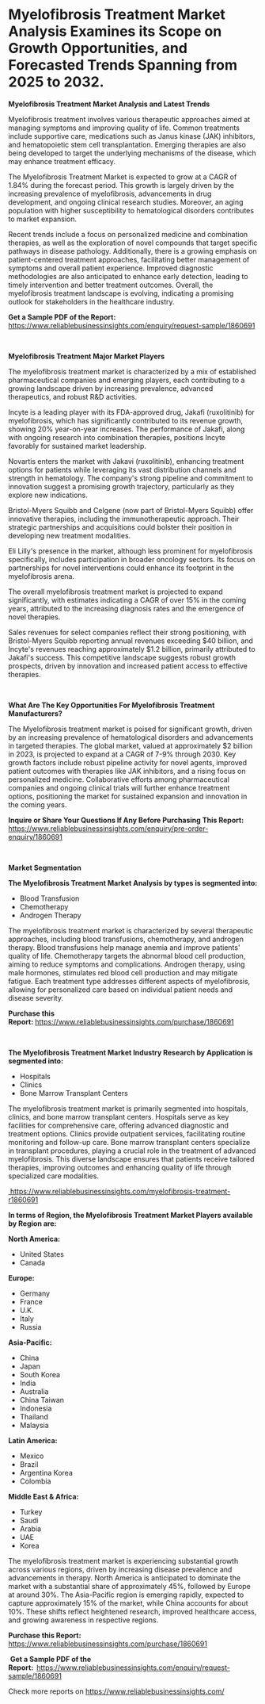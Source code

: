 <p><h1>Myelofibrosis Treatment Market Analysis Examines its Scope on Growth Opportunities, and Forecasted Trends Spanning from 2025 to 2032.</h1></p><p><strong>Myelofibrosis Treatment Market Analysis and Latest Trends</strong></p>
<p><p>Myelofibrosis treatment involves various therapeutic approaches aimed at managing symptoms and improving quality of life. Common treatments include supportive care, medications such as Janus kinase (JAK) inhibitors, and hematopoietic stem cell transplantation. Emerging therapies are also being developed to target the underlying mechanisms of the disease, which may enhance treatment efficacy.</p><p>The Myelofibrosis Treatment Market is expected to grow at a CAGR of 1.84% during the forecast period. This growth is largely driven by the increasing prevalence of myelofibrosis, advancements in drug development, and ongoing clinical research studies. Moreover, an aging population with higher susceptibility to hematological disorders contributes to market expansion. </p><p>Recent trends include a focus on personalized medicine and combination therapies, as well as the exploration of novel compounds that target specific pathways in disease pathology. Additionally, there is a growing emphasis on patient-centered treatment approaches, facilitating better management of symptoms and overall patient experience. Improved diagnostic methodologies are also anticipated to enhance early detection, leading to timely intervention and better treatment outcomes. Overall, the myelofibrosis treatment landscape is evolving, indicating a promising outlook for stakeholders in the healthcare industry.</p></p>
<p><strong>Get a Sample PDF of the Report:&nbsp;</strong> <a href="https://www.reliablebusinessinsights.com/enquiry/request-sample/1860691?utm_campaign=2318&utm_medium=2&utm_source=Github&utm_content=ia&utm_term=03032025&utm_id=myelofibrosis-treatment">https://www.reliablebusinessinsights.com/enquiry/request-sample/1860691</a></p>
<p>&nbsp;</p>
<p><strong>Myelofibrosis Treatment Major Market Players</strong></p>
<p><p>The myelofibrosis treatment market is characterized by a mix of established pharmaceutical companies and emerging players, each contributing to a growing landscape driven by increasing prevalence, advanced therapeutics, and robust R&D activities. </p><p>Incyte is a leading player with its FDA-approved drug, Jakafi (ruxolitinib) for myelofibrosis, which has significantly contributed to its revenue growth, showing 20% year-on-year increases. The performance of Jakafi, along with ongoing research into combination therapies, positions Incyte favorably for sustained market leadership.</p><p>Novartis enters the market with Jakavi (ruxolitinib), enhancing treatment options for patients while leveraging its vast distribution channels and strength in hematology. The company's strong pipeline and commitment to innovation suggest a promising growth trajectory, particularly as they explore new indications.</p><p>Bristol-Myers Squibb and Celgene (now part of Bristol-Myers Squibb) offer innovative therapies, including the immunotherapeutic approach. Their strategic partnerships and acquisitions could bolster their position in developing new treatment modalities.</p><p>Eli Lilly's presence in the market, although less prominent for myelofibrosis specifically, includes participation in broader oncology sectors. Its focus on partnerships for novel interventions could enhance its footprint in the myelofibrosis arena.</p><p>The overall myelofibrosis treatment market is projected to expand significantly, with estimates indicating a CAGR of over 15% in the coming years, attributed to the increasing diagnosis rates and the emergence of novel therapies.</p><p>Sales revenues for select companies reflect their strong positioning, with Bristol-Myers Squibb reporting annual revenues exceeding $40 billion, and Incyte's revenues reaching approximately $1.2 billion, primarily attributed to Jakafi's success. This competitive landscape suggests robust growth prospects, driven by innovation and increased patient access to effective therapies.</p></p>
<p>&nbsp;</p>
<p><strong>What Are The Key Opportunities For Myelofibrosis Treatment Manufacturers?</strong></p>
<p><p>The Myelofibrosis treatment market is poised for significant growth, driven by an increasing prevalence of hematological disorders and advancements in targeted therapies. The global market, valued at approximately $2 billion in 2023, is projected to expand at a CAGR of 7-9% through 2030. Key growth factors include robust pipeline activity for novel agents, improved patient outcomes with therapies like JAK inhibitors, and a rising focus on personalized medicine. Collaborative efforts among pharmaceutical companies and ongoing clinical trials will further enhance treatment options, positioning the market for sustained expansion and innovation in the coming years.</p></p>
<p><strong>Inquire or Share Your Questions If Any Before Purchasing This Report:</strong> <a href="https://www.reliablebusinessinsights.com/enquiry/pre-order-enquiry/1860691?utm_campaign=2318&utm_medium=2&utm_source=Github&utm_content=ia&utm_term=03032025&utm_id=myelofibrosis-treatment">https://www.reliablebusinessinsights.com/enquiry/pre-order-enquiry/1860691</a></p>
<p>&nbsp;</p>
<p><strong>Market Segmentation</strong></p>
<p><strong>The Myelofibrosis Treatment Market Analysis by types is segmented into:</strong></p>
<p><ul><li>Blood Transfusion</li><li>Chemotherapy</li><li>Androgen Therapy</li></ul></p>
<p><p>The myelofibrosis treatment market is characterized by several therapeutic approaches, including blood transfusions, chemotherapy, and androgen therapy. Blood transfusions help manage anemia and improve patients' quality of life. Chemotherapy targets the abnormal blood cell production, aiming to reduce symptoms and complications. Androgen therapy, using male hormones, stimulates red blood cell production and may mitigate fatigue. Each treatment type addresses different aspects of myelofibrosis, allowing for personalized care based on individual patient needs and disease severity.</p></p>
<p><strong>Purchase this Report:&nbsp;</strong><a href="https://www.reliablebusinessinsights.com/purchase/1860691?utm_campaign=2318&utm_medium=2&utm_source=Github&utm_content=ia&utm_term=03032025&utm_id=myelofibrosis-treatment">https://www.reliablebusinessinsights.com/purchase/1860691</a></p>
<p>&nbsp;</p>
<p><strong>The Myelofibrosis Treatment Market Industry Research by Application is segmented into:</strong></p>
<p><ul><li>Hospitals</li><li>Clinics</li><li>Bone Marrow Transplant Centers</li></ul></p>
<p><p>The myelofibrosis treatment market is primarily segmented into hospitals, clinics, and bone marrow transplant centers. Hospitals serve as key facilities for comprehensive care, offering advanced diagnostic and treatment options. Clinics provide outpatient services, facilitating routine monitoring and follow-up care. Bone marrow transplant centers specialize in transplant procedures, playing a crucial role in the treatment of advanced myelofibrosis. This diverse landscape ensures that patients receive tailored therapies, improving outcomes and enhancing quality of life through specialized care modalities.</p></p>
<p><a href="https://www.reliablebusinessinsights.com/myelofibrosis-treatment-r1860691?utm_campaign=2318&utm_medium=2&utm_source=Github&utm_content=ia&utm_term=03032025&utm_id=myelofibrosis-treatment">&nbsp;https://www.reliablebusinessinsights.com/myelofibrosis-treatment-r1860691</a></p>
<p><strong>In terms of Region, the Myelofibrosis Treatment Market Players available by Region are:</strong></p>
<p>
    <p> <strong> North America: </strong>
        <ul>
            <li>United States</li>
            <li>Canada</li>
        </ul>
        </p> 
    <p> <strong> Europe: </strong>
        <ul>
            <li>Germany</li>
            <li>France</li>
            <li>U.K.</li>
            <li>Italy</li>
            <li>Russia</li>
        </ul>
        </p> 
    <p> <strong> Asia-Pacific: </strong>
        <ul>
            <li>China</li>
            <li>Japan</li>
            <li>South Korea</li>
            <li>India</li>
            <li>Australia</li>
            <li>China Taiwan</li>
            <li>Indonesia</li>
            <li>Thailand</li>
            <li>Malaysia</li>
        </ul>
        </p> 
    <p> <strong> Latin America: </strong>
        <ul>
            <li>Mexico</li>
            <li>Brazil</li>
            <li>Argentina Korea</li>
            <li>Colombia</li>
        </ul>
        </p> 
    <p> <strong> Middle East & Africa: </strong>
        <ul>
            <li>Turkey</li>
            <li>Saudi</li>
            <li>Arabia</li>
            <li>UAE</li>
            <li>Korea</li>
        </ul>
    </p>
    </p>
<p><p>The myelofibrosis treatment market is experiencing substantial growth across various regions, driven by increasing disease prevalence and advancements in therapy. North America is anticipated to dominate the market with a substantial share of approximately 45%, followed by Europe at around 30%. The Asia-Pacific region is emerging rapidly, expected to capture approximately 15% of the market, while China accounts for about 10%. These shifts reflect heightened research, improved healthcare access, and growing awareness in respective regions.</p></p>
<p><strong>Purchase this Report: </strong><a href="https://www.reliablebusinessinsights.com/purchase/1860691?utm_campaign=2318&utm_medium=2&utm_source=Github&utm_content=ia&utm_term=03032025&utm_id=myelofibrosis-treatment">https://www.reliablebusinessinsights.com/purchase/1860691</a></p>
<p>&nbsp;<strong>Get a Sample PDF of the Report:&nbsp;&nbsp;</strong><a href="https://www.reliablebusinessinsights.com/enquiry/request-sample/1860691?utm_campaign=2318&utm_medium=2&utm_source=Github&utm_content=ia&utm_term=03032025&utm_id=myelofibrosis-treatment">https://www.reliablebusinessinsights.com/enquiry/request-sample/1860691</a></p>
<p><strong></strong></p>
<p>Check more reports on <a href="https://www.reliablebusinessinsights.com/?utm_campaign=2318&utm_medium=2&utm_source=Github&utm_content=ia&utm_term=03032025&utm_id=myelofibrosis-treatment">https://www.reliablebusinessinsights.com/</a></p>